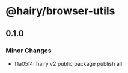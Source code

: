 # @hairy/browser-utils

## 0.1.0

### Minor Changes

- f1a05f4: hairy v2 public package publish all

